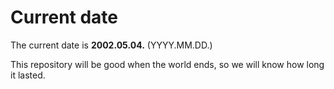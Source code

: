 # Current date

The current date is **2002.05.04.** (YYYY.MM.DD.)

This repository will be good when the world ends, so we will know how long it lasted.